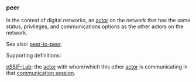 ### peer

<p class="c8"><span>In the context of digital networks, an </span><span class="c2"><a class="c3" href="#h.gzdfngxkp0ip">actor</a></span><span class="c0">&nbsp;on the network that has the same status, privileges, and communications options as the other actors on the network.</span></p><p class="c8"><span>See also: </span><span class="c2"><a class="c3" href="#h.ikjsqxobvozv">peer-to-peer</a></span><span class="c0">.</span></p><p class="c8"><span class="c0">Supporting definitions:</span></p><p class="c8"><span class="c2"><a class="c3" href="https://www.google.com/url?q=https://essif-lab.github.io/framework/docs/essifLab-glossary%23peer-actor&amp;sa=D&amp;source=editors&amp;ust=1706779842770407&amp;usg=AOvVaw0V0UPqRbMvIKoPYscz5-ER">eSSIF-Lab</a></span><span>: the </span><span class="c2"><a class="c3" href="https://www.google.com/url?q=https://essif-lab.github.io/framework/docs/terms/actor&amp;sa=D&amp;source=editors&amp;ust=1706779842770631&amp;usg=AOvVaw2wDcUQznhNSXnId1G-5RLU">actor</a></span><span>&nbsp;with whom/which this other </span><span class="c2"><a class="c3" href="https://www.google.com/url?q=https://essif-lab.github.io/framework/docs/terms/actor&amp;sa=D&amp;source=editors&amp;ust=1706779842770878&amp;usg=AOvVaw2RbL3Z7rRqMLa4nrTwEWve">actor</a></span><span>&nbsp;is communicating in that </span><span class="c2"><a class="c3" href="https://www.google.com/url?q=https://essif-lab.github.io/framework/docs/terms/communication-session&amp;sa=D&amp;source=editors&amp;ust=1706779842771109&amp;usg=AOvVaw2WqsLV4gELfPOP5_SQxaFp">communication session</a></span><span class="c0">.</span></p>